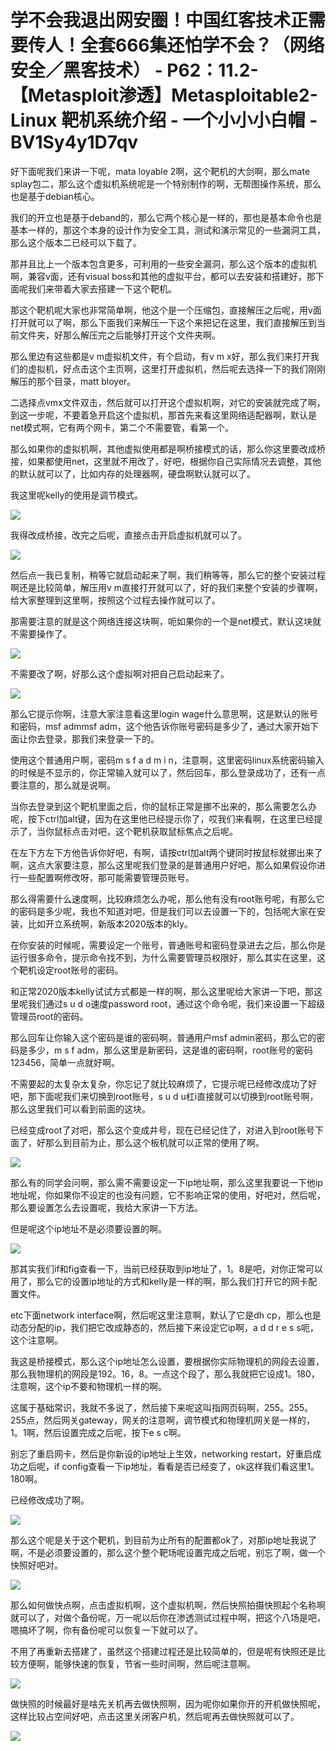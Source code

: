 # 学不会我退出网安圈！中国红客技术正需要传人！全套666集还怕学不会？（网络安全／黑客技术） - P62：11.2-【Metasploit渗透】Metasploitable2-Linux 靶机系统介绍 - 一个小小小白帽 - BV1Sy4y1D7qv

好下面呢我们来讲一下呢，mata loyable 2啊，这个靶机的大剑啊，那么mate splay包二，那么这个虚拟机系统呢是一个特别制作的啊，无帮图操作系统，那么也是基于debian核心。

我们的开立也是基于deband的，那么它两个核心是一样的，那也是基本命令也是基本一样的，那这个本身的设计作为安全工具，测试和演示常见的一些漏洞工具，那么这个版本二已经可以下载了。

那并且比上一个版本包含更多，可利用的一些安全漏洞，那么这个版本的虚拟机啊，兼容v面，还有visual boss和其他的虚拟平台，都可以去安装和搭建好，那下面呢我们来带着大家去搭建一下这个靶机。

那这个靶机呢大家也非常简单啊，他这个是一个压缩包，直接解压之后呢，用v面打开就可以了啊，那么下面我们来解压一下这个来把记在这里，我们直接解压到当前文件夹，好那么解压完之后能够打开这个文件夹啊。

那么里边有这些都是v m虚拟机文件，有个启动，有v m x好，那么我们来打开我们的虚拟机，好点击这个主页啊，这里打开虚拟机，然后呢去选择一下的我们刚刚解压的那个目录，matt bloyer。

二选择点vmx文件双击，然后就可以打开这个虚拟机啊，对它的安装就完成了啊，到这一步呢，不要着急开启这个虚拟机，那首先来看这里网络适配器啊，默认是net模式啊，它有两个网卡，第二个不需要管，看第一个。

那么如果你的虚拟机啊，其他虚拟使用都是啊桥接模式的话，那么你这里要改成桥接，如果都使用net，这里就不用改了，好吧，根据你自己实际情况去调整，其他的默认就可以了，比如内存的处理器啊，硬盘啊默认就可以了。

我这里呢kelly的使用是调节模式。

![](img/6d53d080ac3837f1c285153d19eb906c_1.png)

我得改成桥接，改完之后呢，直接点击开启虚拟机就可以了。

![](img/6d53d080ac3837f1c285153d19eb906c_3.png)

然后点一我已复制，稍等它就启动起来了啊，我们稍等等，那么它的整个安装过程啊还是比较简单，解压用v m直接打开就可以了，好的我们来整个安装的步骤啊，给大家整理到这里啊，按照这个过程去操作就可以了。

那需要注意的就是这个网络连接这块啊，呃如果你的一个是net模式，默认这块就不需要操作了。

![](img/6d53d080ac3837f1c285153d19eb906c_5.png)

不需要改了啊，好那么这个虚拟啊对把自己启动起来了。

![](img/6d53d080ac3837f1c285153d19eb906c_7.png)

那么它提示你啊，注意大家注意看这里login wage什么意思啊，这是默认的账号和密码，msf admmsf adm，这个他告诉你账号密码是多少了，通过大家开始下面让你去登录，那我们来登录一下的。

使用这个普通用户啊，密码m s f a d m i n，注意啊，这里密码linux系统密码输入的时候是不显示的，你正常输入就可以了，然后回车，那么登录成功了，还有一点要注意的，那么就是说啊。

当你去登录到这个靶机里面之后，你的鼠标正常是挪不出来的，那么需要怎么办呢，按下ctrl加alt键，因为在这里他已经提示你了，哎我们来看啊，在这里已经提示了，当你鼠标点击对吧，这个靶机获取鼠标焦点之后呢。

在左下方左下方他告诉你好吧，有啊，请按ctrl加alt两个键同时按鼠标就挪出来了啊，这点大家要注意，那么这里呢我们登录的是普通用户好吧，那么如果假设你进行一些配置啊修改呀，那可能需要管理员账号。

那么得需要什么速度啊，比较麻烦怎么办呢，那么他有没有root账号呢，有那么它的密码是多少呢，我也不知道对吧，但是我们可以去设置一下的，包括呢大家在安装，比如开立系统啊，新版本2020版本的kly。

在你安装的时候呢，需要设定一个账号，普通账号和密码登录进去之后，那么你是运行很多命令，提示命令找不到，为什么需要管理员权限好，那么其实在这里，这个靶机设定root账号的密码。

和正常2020版本kelly试试方式都是一样的啊，那么这里呢给大家讲一下吧，那这里呢我们通过s u d o速度password root，通过这个命令呢，我们来设置一下超级管理员root的密码。

那么回车让你输入这个密码是谁的密码啊，普通用户msf admin密码，那么它的密码是多少，m s f adm，那么这里是新密码，这是谁的密码啊，root账号的密码123456，简单一点就好啊。

不需要起的太复杂太复杂，你忘记了就比较麻烦了，它提示呢已经修改成功了好吧，那下面呢我们来切换到root账号，s u d u杠i直接就可以切换到root账号啊，那么这里我们可以看到前面的这块。

已经变成root了对吧，那么这个变成井号，现在已经记住了，对进入到root账号下面了，好那么到目前为止，那么这个板机就可以正常的使用了啊。



![](img/6d53d080ac3837f1c285153d19eb906c_9.png)

那么有的同学会问啊，那么需不需要设定一下ip地址啊，那么这里我要说一下他ip地址呢，你如果你不设定的也没有问题，它不影响正常的使用，好吧对，然后呢，那么要设置怎么去设置呢，我给大家讲一下方法。

但是呢这个ip地址不是必须要设置的啊。

![](img/6d53d080ac3837f1c285153d19eb906c_11.png)

那其实我们if和fig查看一下，当前已经获取到ip地址了，1。8是吧，对你正常可以用了，那么它的设置ip地址的方式和kelly是一样的啊，那么我们打开它的网卡配置文件。

etc下面network interface啊，然后呢这里注意啊，默认了它是dh cp，那么也是动态分配的ip，我们把它改成静态的，然后接下来设定它ip啊，a d d r e s s呃，这个注意啊。

我这是桥接模式，那么这个ip地址怎么设置，要根据你实际物理机的网段去设置，那么我物理机的网段是192。16，8。一点这个段了，那么我就把它设成1。180，注意啊，这个ip不要和物理机一样的啊。

这属于基础常识，我就不多说了，然后接下来呢这叫指网页码啊，255。255。255点，然后网关gateway，网关的注意啊，调节模式和物理机网关是一样的，1。1啊，然后设置完成之后呢，按下e s c啊。

别忘了重启网卡，然后是你新设的ip地址上生效，networking restart，好重启成功之后呢，if config查看一下ip地址，看看是否已经变了，ok这样我们看这里1。180啊。

已经修改成功了啊。

![](img/6d53d080ac3837f1c285153d19eb906c_13.png)

那么这个呢是关于这个靶机，到目前为止所有的配置都ok了，对那ip地址我说了啊，不是必须要设置的，那么这个整个靶场呢设置完成之后呢，别忘了啊，做一个快照好吧对。



![](img/6d53d080ac3837f1c285153d19eb906c_15.png)

那么如何做快点啊，点击虚拟机啊，这个虚拟机啊，然后快照拍摄快照起个名称啊就可以了，对做个备份呢，万一呢以后你在渗透测试过程中啊，把这个八场是吧，嗯搞坏了啊，你有备份呢可以恢复一下就可以了。

不用了再重新去搭建了，虽然这个搭建过程还是比较简单的，但是呢有快照还是比较方便啊，能够快速的恢复，节省一些时间啊，然后呢注意啊。



![](img/6d53d080ac3837f1c285153d19eb906c_17.png)

做快照的时候最好是啥先关机再去做快照啊，因为呢你如果你开的开机做快照呢，这样比较占空间好吧，点击这里关闭客户机，然后呢再去做快照就可以了。



![](img/6d53d080ac3837f1c285153d19eb906c_19.png)